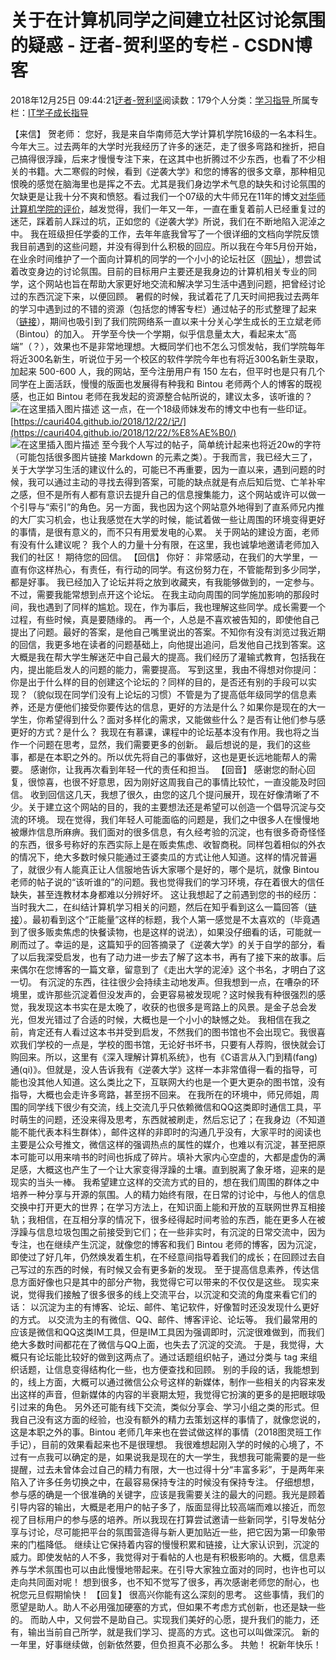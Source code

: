 
# 关于在计算机同学之间建立社区讨论氛围的疑惑 - 迂者-贺利坚的专栏 - CSDN博客

2018年12月25日 09:44:21[迂者-贺利坚](https://me.csdn.net/sxhelijian)阅读数：179个人分类：[学习指导																](https://blog.csdn.net/sxhelijian/article/category/1106461)
所属专栏：[IT学子成长指导](https://blog.csdn.net/column/details/itstudy.html)



【来信】
贺老师：
您好，我是来自华南师范大学计算机学院16级的一名本科生。今年大三。过去两年的大学时光我经历了许多的迷茫，走了很多弯路和挫折，把自己搞得很浮躁，后来才慢慢专注下来，在这其中也折腾过不少东西，也看了不少相关的书籍。大二寒假的时候，看到《逆袭大学》和您的博客的很多文章，那种相见恨晚的感觉在脑海里也是挥之不去。尤其是我们身边学术气息的缺失和讨论氛围的欠缺更是让我十分不爽和愤怒。看过我们一个07级的大牛师兄在11年的博文[对华师计算机学院的评价](http://blog.cnbang.net/living/1645/)，越发觉得，我们一年又一年，一直在重复着前人已经重复过的迷茫，踩着前人踩过的坑，正如您的《逆袭大学》所说，我们在不断地陷入泥淖之中。
我在班级担任学委的工作，去年年底我曾写了一个很详细的文档向学院反馈我目前遇到的这些问题，并没有得到什么积极的回应。所以我在今年5月份开始，在业余时间维护了一个面向计算机的同学的一个小小的论坛社区（[网址](https://0xffff.one)），想尝试着改变身边的讨论氛围。目前的目标用户主要还是我身边的计算机相关专业的同学，这个网站也旨在帮助大家更好地交流和解决学习生活中遇到问题，把曾经讨论过的东西沉淀下来，以便回顾。
暑假的时候，我试着花了几天时间把我过去两年的学习中遇到过的不错的资源（包括您的博客专栏）通过帖子的形式整理了起来（[链接](https://0xffff.one/d/55)），期间也吸引到了我们院网络系一直以来十分关心学生成长的王立斌老师（Bintou）的加入。
开学至今快一个学期，似乎信息量太大，看起来太“高端”（？），效果也不是非常地理想。大概同学们也不怎么习惯发帖，我们学院每年将近300名新生，听说位于另一个校区的软件学院今年也有将近300名新生录取，加起来 500-600 人，我的网站，至今注册用户有 150 左右，但平时也是只有几个同学在上面活跃，慢慢的版面也发展得有种我和 Bintou 老师两个人的博客的既视感，也正如 Bintou 老师在我发起的资源整合帖所说的，建议太多，该听谁的？
![在这里插入图片描述](https://img-blog.csdnimg.cn/20181225093815492.JPG?x-oss-process=image/watermark,type_ZmFuZ3poZW5naGVpdGk,shadow_10,text_aHR0cHM6Ly9ibG9nLmNzZG4ubmV0L3N4aGVsaWppYW4=,size_16,color_FFFFFF,t_70)
这一点，在一个18级师妹发布的博文中也有一些印证。
[https://cauri404.github.io/2018/12/22/记/](https://cauri404.github.io/2018/12/22/%E8%AE%B0/)
![在这里插入图片描述](https://img-blog.csdnimg.cn/20181225093916629.JPG?x-oss-process=image/watermark,type_ZmFuZ3poZW5naGVpdGk,shadow_10,text_aHR0cHM6Ly9ibG9nLmNzZG4ubmV0L3N4aGVsaWppYW4=,size_16,color_FFFFFF,t_70)
至今我个人写过的帖子，简单统计起来也将近20w的字符（可能包括很多图片链接 Markdown 的元素之类）。于我而言，我已经大三了，关于大学学习生活的建议什么的，可能已不再重要，因为一直以来，遇到问题的时候，我可以通过主动的寻找去得到答案，可能的缺点就是有点后知后觉、亡羊补牢之感，但不是所有人都有意识去提升自己的信息搜集能力，这个网站或许可以做一个引导与“索引”的角色。另一方面，我也因为这个网站意外地得到了直系师兄内推的大厂实习机会，也让我感觉在大学的时候，能试着做一些让周围的环境变得更好的事情，是很有意义的，而不只有用爱发电的心累。
关于网站的建设方面，老师有没有什么建议呢？
我个人的力量十分有限，在这里，我也诚挚地邀请老师加入我们的社区！
期待您的回信。
【回信】
你好：
非常感动，在我们的大学里，一直有你这样热心，有责任，有行动的同学。有这份努力在，不管能帮到多少同学，都是好事。
我已经加入了论坛并将之放到收藏夹，有我能够做到的，一定参与。不过，需要我能常想到点开这个论坛。
在我主动向周围的同学施加影响的那段时间，我也遇到了同样的尴尬。现在，作为事后，我也理解这些同学。成长需要一个过程，有些时候，真是要随缘的。
再一个，人总是不喜欢被告知的，即使他自己提出了问题。最好的答案，是他自己嘴里说出的答案。不知你有没有浏览过我近期的回信，我更多地在读者的问题基础上，向他提出追问，启发他自己找到答案。这大概是我在帮大学生解迷茫中自己最大的提高。我们经历了灌输式教育，包括我在内，提出能启发人的问题的能力，需要提高。
写到这里，我由不得想对你提问：你是出于什么样的目的创建这个论坛的？同样的目的，是否还有别的手段可以实现？（貌似现在同学们没有上论坛的习惯）不管是为了提高低年级同学的信息素养，还是方便他们接受你要传达的信息，更好的方法是什么？如果你是现在的大一学生，你希望得到什么？面对多样化的需求，又能做些什么？是否有让他们参与感更好的方式？是什么？
我现在有慕课，课程中的论坛基本没有作用。我也将之当作一个问题在思考，显然，我们需要更多的创新。
最后想说的是，我们的这些事，都是在本职之外的。所以优先将自己的事做好，这也是更长远地能帮人的需要。
感谢你，让我再次看到年轻一代的责任和担当。
【回音】
感谢您的耐心回复，很惊喜，也很不好意思，因为刚好这周我自己的事情比较忙，一直没能及时回信。
收到回信这几天，我想了很久，由您的这几个提问展开，现在好像清晰了不少。关于建立这个网站的目的，我的主要想法还是希望可以创造一个倡导沉淀与交流的环境。
现在觉得，我们年轻人可能面临的问题是，我们之中很多人在慢慢地被爆炸信息所麻痹。我们面对的很多信息，有久经考验的沉淀，也有很多奇奇怪怪的东西，很多号称好的东西实际上是在贩卖焦虑、收智商税。同样包着相似的外衣的情况下，绝大多数时候只能通过王婆卖瓜的方式让他人知道。这样的情况普遍了，就很少有人能真正让人信服地告诉大家哪个是好的，哪个是坑，就像 Bintou 老师的帖子说的“该听谁的”的问题。我也觉得我们的学习环境，存在着很大的信任缺失，甚至连教材本身都难以分辨好坏。
这让我想起了之前遇到您的书的经历：当时我大二，在纠结计算机学习相关的问题，然后在知乎看到这么一篇回答（[链接](https://www.zhihu.com/question/26451412/answer/54725397)）。最初看到这个“正能量”这样的标题，我个人第一感觉是不太喜欢的（毕竟遇到了很多贩卖焦虑的快餐读物，也是这样的说法），如果没仔细看的话，可能就一刷而过了。幸运的是，这篇知乎的回答摘录了《逆袭大学》的关于自学的部分，看了以后我深受启发，也有了动力进一步去了解了这本书，再有了接下来的故事。后来偶尔在您博客的一篇文章，留意到了《走出大学的泥淖》这个书名，才明白了这一切。
有沉淀的东西，往往很少会持续主动地发声。但我想到一点，在嘈杂的环境里，或许那些沉淀着但没发声的，会更容易被发现呢？这时候我有种很强烈的感觉，我发现这本书实在是太晚了，收获的也很多是弯路上的风景。是金子总会发光，但发光错过了合适的时候，大概也是一个小小的缺憾之处。
我相信在我之前，肯定还有人看过这本书并受到启发，不然我们的图书馆也不会出现它。我很喜欢我们学校的一点是，学校的图书馆，无论好书坏书，只要有人荐购，很快就会订购回来。所以，这里有《深入理解计算机系统》，也有《C语言从入门到精(fang)通(qi)》。但就是，没人告诉我有《逆袭大学》这样一本非常值得一看的指导，可能也没其他人知道。这么类比之下，互联网大约也是一个更大更杂的图书馆，没有指导，大概也会走许多弯路，甚至拐不回来。
在我所在的环境中，师兄师姐，周围的同学线下很少有交流，线上交流几乎只依赖微信和QQ这类即时通信工具，平时萌生的问题，还没来得及思考，东西就被刷走，然后忘记了；在我身边（不知道能不能代表本科生群体），邮件这样的非即时的沟通几乎没有，大家平时的阅读也主要是公众号推文，微信这样的强调热点的属性的媒介，也难以有沉淀，甚至把原本可能可以用来啃书的时间也拆成了碎片。填补大家内心空虚的，大都是虚伪的满足感，大概这也产生了一个让大家变得浮躁的土壤。直到脱离了象牙塔，迎来的是现实的当头一棒。
我希望建立这样的交流方式的目的，想在我们周围的群体之中培养一种分享与开源的氛围。人的精力始终有限，在日常的讨论中，与他人的信息交换中打开更大的世界；在学习方法上，在知识面上能和开放的互联网世界互相接轨；我相信，在互相分享的情况下，很多经得起时间考验的东西，能在更多人在被浮躁与信息垃圾包围之前接受到它们；在一些非实时，有沉淀的日常交流中，因为专注，也在继续产生沉淀，就像您的博客和我们 Bintou 老师的博客，因为沉淀，即使过了好几年，仍然焕发着生机，在不经意间指导着我们的成长；在回顾过去自己写过的东西的时候，有时候又会有更多新的发现。
至于提高信息素养，传达信息方面好像也只是其中的部分产物，我觉得它可以带来的不仅仅是这些。
现实来说，觉得我们接触了很多很多的线上交流平台，以沉淀和交流的角度来看它们的话：
以沉淀为主的有博客、论坛、邮件、笔记软件，好像暂时还没发现什么更好的方式。
以交流为主的有微信、QQ、邮件、博客评论、论坛等。
我们最常用的应该是微信和QQ这类IM工具，但是IM工具因为强调即时，沉淀很难做到，而我们绝大多数时间都花在了微信与QQ上面，也失去了沉淀的交流。
于是，我觉得，大概只有论坛能比较好的做到这两点了。通过话题组织帖子，通过分类与 tag 来组织话题，让信息变得结构化一些，也方便查找和回顾。
别的手段的话，我能想到的，线上方面，大概可以通过微信公众号这样的新媒体，制作一些相关的内容来发出这样的声音，但新媒体的内容的半衰期太短，我觉得它扮演的更多的是把眼球吸引过来的角色。
另外还可能有线下交流，类似分享会、学习小组之类的形式。但我自己没有这方面的经验，也没有额外的精力去策划这样的事情了，就像您说的，这是本职之外的事。Bintou 老师几年来也在尝试做这样的事情（2018图灵班工作手记），目前的效果看起来也不是很理想。
我很难想起刚入学的时候的心境了，不过有一点我可以确定的是，如果说我是现在的大一学生，我想我可能需要的是一些提醒，过去未曾体会过自己的精力有限，大一也过得十分“丰富多彩”，于是两年来陷入了许多任务切换之中，在最容易保持专注的时候没有保持专注。
仔细想想，参与感的确是一个很准确的关键字，应该是我需要关注的最大的问题。我光是顾着引导内容的输出，大概是老用户的帖子多了，版面显得比较高端而难以接近，而忽视了目标用户的参与感的培养。所以我现在打算尝试邀请一些新同学，引导发帖分享与讨论，尽可能把平台的氛围营造得与新人更加贴近一些，把它因为第一印象带来的门槛降低。
继续让它保持着内容的慢慢积累和链接，让大家认识到，沉淀的威力。即使发帖的人不多，我觉得对于看帖的人也是有积极影响的。大概，信息素养与学术氛围也可以由此慢慢地带起来。在引导大家独立面对的同时，也许也可以走向共同面对呢！
想到很多，也不知不觉写了很多，再次感谢老师您的耐心，也祝您元旦假期愉快！
【回复】
很高兴你能有这么深刻的思考。
这些事情，我们的愿望是助人。助人不必用强加硬塞的方式，但如果不考虑方式创新，也还是缺一些的。
而助人中，又何尝不是助自己。实现我们美好的心愿，提升我们的能力，还有，输出当前自己所学，就是我们学习、提高的方式。这也可以叫做深沉。
新的一年里，好事继续做，创新依然要，但负担真不必那么多。
共勉！
祝新年快乐！

